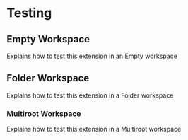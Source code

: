 # Testing

## Empty Workspace

Explains how to test this extension in an Empty workspace

## Folder Workspace

Explains how to test this extension in a Folder workspace

### Multiroot Workspace

Explains how to test this extension in a Multiroot workspace

